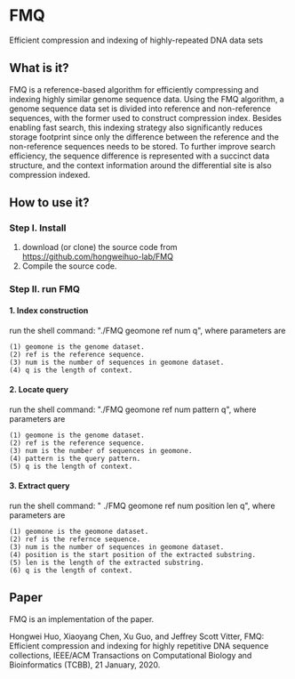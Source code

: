 # FMQ

Efficient compression and indexing of highly-repeated DNA data sets

## What is it?
FMQ is a reference-based algorithm for efficiently compressing and indexing highly similar genome sequence data. Using the FMQ algorithm, a genome sequence data set is divided into reference and non-reference
sequences, with the former used to construct compression index. Besides enabling fast search, this indexing strategy also significantly reduces storage footprint since only the difference between the reference and the non-reference sequences needs to be stored. To further improve search efficiency, the sequence difference is represented with a succinct data structure, and the context information around the differential site is also compression indexed. 

## How to use it?   
### Step I. Install
   1. download (or clone) the source code from https://github.com/hongweihuo-lab/FMQ
   2. Compile the source code. 
### Step II. run FMQ 

#### 1. Index construction 
   run the shell command: "./FMQ geomone ref num q", where parameters are       
    
    (1) geomone is the genome dataset.
    (2) ref is the reference sequence.
    (3) num is the number of sequences in geomone dataset. 
    (4) q is the length of context. 

#### 2. Locate query 
   run the shell command: "./FMQ geomone ref num pattern q", where parameters are 
    
    (1) geomone is the genome dataset.        
    (2) ref is the reference sequence.     
    (3) num is the number of sequences in geomone. 
    (4) pattern is the query pattern. 
    (5) q is the length of context.    

#### 3. Extract query 
  run the shell command: " ./FMQ geomone ref num position len q", where parameters are
    
    (1) geomone is the geomone dataset. 
    (2) ref is the refernce sequence.
    (3) num is the number of sequences in geomone dataset. 
    (4) position is the start position of the extracted substring. 
    (5) len is the length of the extracted substring. 
    (6) q is the length of context. 
       
## Paper
FMQ is an implementation of the paper.

Hongwei Huo, Xiaoyang Chen, Xu Guo, and Jeffrey Scott Vitter, FMQ: Efficient compression and indexing for highly repetitive DNA sequence collections, IEEE/ACM Transactions on Computational Biology and Bioinformatics (TCBB), 21 January, 2020. 

